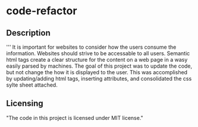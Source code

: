 # code-refactor

## Description
'''
It is important for websites to consider how the users consume the information. Websites should strive to be accessable to all users. 
Semantic html tags create a clear structure for the content on a web page in a wasy easily parsed by machines. 
The goal of this project was to update the code, but not change the how it is displayed to the user. 
This was accomplished by updating/adding html tags, inserting attributes, and consolidated the css sylte sheet attached. 

## Licensing
"The code in this project is licensed under MIT license."
